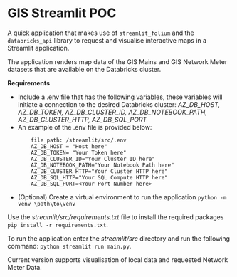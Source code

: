 # GIS Streamlit POC 

A quick application that makes use of `streamlit_folium` and the `databricks_api` library to request and visualise interactive maps in a Streamlit application.

The application renders map data of the GIS Mains and GIS Network Meter datasets that are available on the Databricks cluster. 

**Requirements** 
 - Include a .env file that has the following variables, these variables will initiate a connection to the desired Databricks cluster: *AZ_DB_HOST, AZ_DB_TOKEN, AZ_DB_CLUSTER_ID, AZ_DB_NOTEBOOK_PATH, AZ_DB_CLUSTER_HTTP, AZ_DB_SQL_PORT*
- An example of the .env file is provided below: 
    ```
        file path: /streamlit/src/.env
        AZ_DB_HOST = "Host here"
        AZ_DB_TOKEN= "Your Token here"
        AZ_DB_CLUSTER_ID="Your Cluster ID here"
        AZ_DB_NOTEBOOK_PATH="Your Notebook Path here"
        AZ_DB_CLUSTER_HTTP="Your Cluster HTTP here"
        AZ_DB_SQL_HTTP="Your SQL Compute HTTP here"
        AZ_DB_SQL_PORT=<Your Port Number here>
    
- (Optional) Create a virtual environment to run the application `python -m venv \path\to\venv`

Use the _streamlit/src/requirements.txt_ file to install the required packages `pip install -r requirements.txt`. 

To run the application enter the _streamlit/src_ directory and run the following command: `python streamlit run main.py`. 

Current version supports visualisation of local data and requested Network Meter Data.



